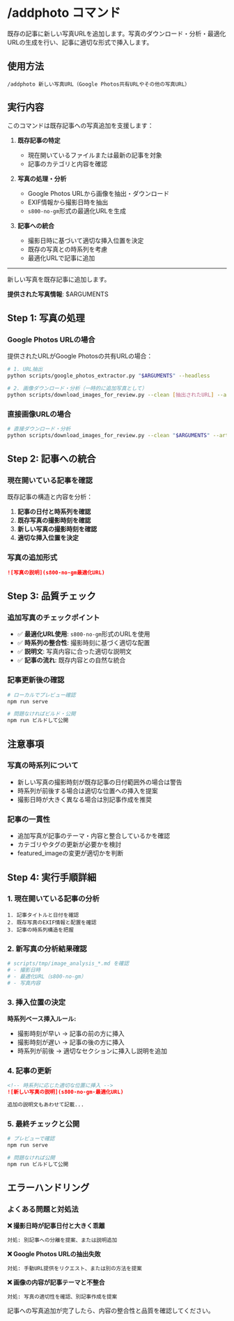 # /addphoto コマンド

既存の記事に新しい写真URLを追加します。写真のダウンロード・分析・最適化URLの生成を行い、記事に適切な形式で挿入します。

## 使用方法

```
/addphoto 新しい写真URL（Google Photos共有URLやその他の写真URL）
```

## 実行内容

このコマンドは既存記事への写真追加を支援します：

1. **既存記事の特定**
   - 現在開いているファイルまたは最新の記事を対象
   - 記事のカテゴリと内容を確認

2. **写真の処理・分析**
   - Google Photos URLから画像を抽出・ダウンロード  
   - EXIF情報から撮影日時を抽出
   - `s800-no-gm`形式の最適化URLを生成

3. **記事への統合**
   - 撮影日時に基づいて適切な挿入位置を決定
   - 既存の写真との時系列を考慮
   - 最適化URLで記事に追加

---

新しい写真を既存記事に追加します。

**提供された写真情報**: $ARGUMENTS

## Step 1: 写真の処理

### Google Photos URLの場合
提供されたURLがGoogle Photosの共有URLの場合：

```bash
# 1. URL抽出
python scripts/google_photos_extractor.py "$ARGUMENTS" --headless

# 2. 画像ダウンロード・分析（一時的に追加写真として）
python scripts/download_images_for_review.py --clean [抽出されたURL] --article-title "追加写真"
```

### 直接画像URLの場合
```bash
# 直接ダウンロード・分析
python scripts/download_images_for_review.py --clean "$ARGUMENTS" --article-title "追加写真"
```

## Step 2: 記事への統合

### 現在開いている記事を確認
既存記事の構造と内容を分析：

1. **記事の日付と時系列を確認**
2. **既存写真の撮影時刻を確認**
3. **新しい写真の撮影時刻を確認**
4. **適切な挿入位置を決定**

### 写真の追加形式
```markdown
![写真の説明](s800-no-gm最適化URL)
```

## Step 3: 品質チェック

### 追加写真のチェックポイント
- ✅ **最適化URL使用**: `s800-no-gm`形式のURLを使用
- ✅ **時系列の整合性**: 撮影時刻に基づく適切な配置
- ✅ **説明文**: 写真内容に合った適切な説明文
- ✅ **記事の流れ**: 既存内容との自然な統合

### 記事更新後の確認
```bash
# ローカルでプレビュー確認
npm run serve

# 問題なければビルド・公開
npm run ビルドして公開
```

## 注意事項

### 写真の時系列について
- 新しい写真の撮影時刻が既存記事の日付範囲外の場合は警告
- 時系列が前後する場合は適切な位置への挿入を提案
- 撮影日時が大きく異なる場合は別記事作成を推奨

### 記事の一貫性
- 追加写真が記事のテーマ・内容と整合しているかを確認
- カテゴリやタグの更新が必要かを検討
- featured_imageの変更が適切かを判断

## Step 4: 実行手順詳細

### 1. 現在開いている記事の分析
```
1. 記事タイトルと日付を確認
2. 既存写真のEXIF情報と配置を確認  
3. 記事の時系列構造を把握
```

### 2. 新写真の分析結果確認
```bash
# scripts/tmp/image_analysis_*.md を確認
# - 撮影日時
# - 最適化URL（s800-no-gm）
# - 写真内容
```

### 3. 挿入位置の決定
**時系列ベース挿入ルール:**
- 撮影時刻が早い → 記事の前の方に挿入
- 撮影時刻が遅い → 記事の後の方に挿入
- 時系列が前後 → 適切なセクションに挿入し説明を追加

### 4. 記事の更新
```markdown
<!-- 時系列に応じた適切な位置に挿入 -->
![新しい写真の説明](s800-no-gm-最適化URL)

追加の説明文もあわせて記載...
```

### 5. 最終チェックと公開
```bash
# プレビューで確認
npm run serve

# 問題なければ公開
npm run ビルドして公開
```

## エラーハンドリング

### よくある問題と対処法

**❌ 撮影日時が記事日付と大きく乖離**
```
対処: 別記事への分離を提案、または説明追加
```

**❌ Google Photos URLの抽出失敗**
```
対処: 手動URL提供をリクエスト、または別の方法を提案
```

**❌ 画像の内容が記事テーマと不整合**
```
対処: 写真の適切性を確認、別記事作成を提案
```

記事への写真追加が完了したら、内容の整合性と品質を確認してください。